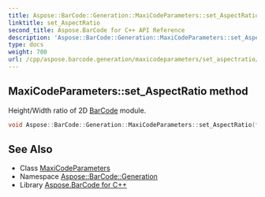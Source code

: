 ```yaml
---
title: Aspose::BarCode::Generation::MaxiCodeParameters::set_AspectRatio method
linktitle: set_AspectRatio
second_title: Aspose.BarCode for C++ API Reference
description: 'Aspose::BarCode::Generation::MaxiCodeParameters::set_AspectRatio method. Height/Width ratio of 2D BarCode module in C++.'
type: docs
weight: 700
url: /cpp/aspose.barcode.generation/maxicodeparameters/set_aspectratio/
---
```

## MaxiCodeParameters::set_AspectRatio method


Height/Width ratio of 2D [BarCode](../../../aspose.barcode/) module.

```cpp
void Aspose::BarCode::Generation::MaxiCodeParameters::set_AspectRatio(float value)
```

## See Also

* Class [MaxiCodeParameters](../)
* Namespace [Aspose::BarCode::Generation](../../)
* Library [Aspose.BarCode for C++](../../../)

